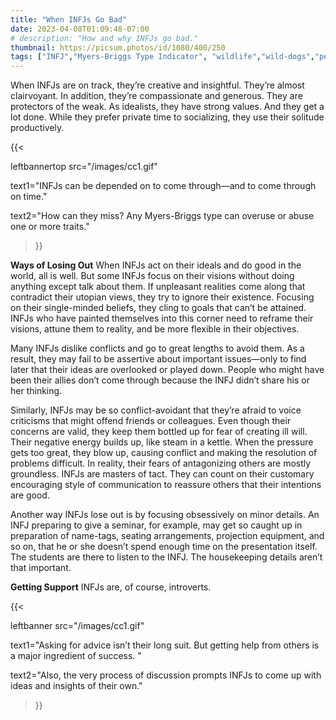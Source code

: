 ```yaml
---
title: "When INFJs Go Bad"
date: 2023-04-08T01:09:48-07:00
# description: "How and why INFJs go bad."
thumbnail: https://picsum.photos/id/1080/400/250
tags: ["INFJ","Myers-Briggs Type Indicator", "wildlife","wild-dogs","pets","animal-welfare"]
---
```



<!-- This is **bold** text, and this is *emphasized* text.
![infp_injf table](/infp_injf-table.jpg)
Visit the [Hugo](https://gohugo.io) website! -->

<!-- https://beaconstreetusa.com/wp/when-infjs-go-bad/ -->


When INFJs are on track, they’re creative and insightful. They’re almost clairvoyant. In addition, they’re compassionate and generous. They are protectors of the weak. As idealists, they have strong values. And they get a lot done. While they prefer private time to socializing, they use their solitude productively. 

{{< 

leftbannertop src="/images/cc1.gif" 

text1="INFJs can be depended on to come through—and to come through on time." 

text2="How can they miss? Any Myers-Briggs type can overuse or abuse one or more traits."

>}}

**Ways of Losing Out**
When INFJs act on their ideals and do good in the world, all is well. But some INFJs focus on their visions without doing anything except talk about them. If unpleasant realities come along that contradict their utopian views, they try to ignore their existence. Focusing on their single-minded beliefs, they cling to goals that can’t be attained. INFJs who have painted themselves into this corner need to reframe their visions, attune them to reality, and be more flexible in their objectives.

Many INFJs dislike conflicts and go to great lengths to avoid them. As a result, they may fail to be assertive about important issues—only to find later that their ideas are overlooked or played down. People who might have been their allies don’t come through because the INFJ didn’t share his or her thinking.

Similarly, INFJs may be so conflict-avoidant that they’re afraid to voice criticisms that might offend friends or colleagues. Even though their concerns are valid, they keep them bottled up for fear of creating ill will. Their negative energy builds up, like steam in a kettle. When the pressure gets too great, they blow up, causing conflict and making the resolution of problems difficult. In reality, their fears of antagonizing others are mostly groundless. INFJs are masters of tact. They can count on their customary encouraging style of communication to reassure others that their intentions are good.

Another way INFJs lose out is by focusing obsessively on minor details. An INFJ preparing to give a seminar, for example, may get so caught up in preparation of name-tags, seating arrangements, projection equipment, and so on, that he or she doesn’t spend enough time on the presentation itself. The students are there to listen to the INFJ. The housekeeping details aren’t that important.

**Getting Support**
INFJs are, of course, introverts. 

{{< 

leftbanner src="/images/cc1.gif" 

text1="Asking for advice isn’t their long suit. But getting help from others is a major ingredient of success. " 

text2="Also, the very process of discussion prompts INFJs to come up with ideas and insights of their own."

>}}